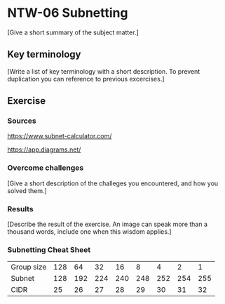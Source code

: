 # NTW-06 Subnetting
[Give a short summary of the subject matter.]

## Key terminology
[Write a list of key terminology with a short description. To prevent duplication you can reference to previous excercises.]

## Exercise
### Sources
https://www.subnet-calculator.com/

https://app.diagrams.net/

### Overcome challenges
[Give a short description of the challeges you encountered, and how you solved them.]

### Results
[Describe the result of the exercise. An image can speak more than a thousand words, include one when this wisdom applies.]

### Subnetting Cheat Sheet
| | ||||||||
| ---| -|---|--|--|--|--|--|--|
|Group size|128|64|32|16|8|4|2|1|
|Subnet|128|192|224|240|248|252|254|255
|CIDR|25|26|27|28|29|30|31|32

